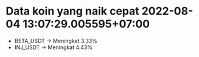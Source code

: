 # Data koin yang naik cepat 2022-08-04 13:07:29.005595+07:00

* BETA_USDT -> Meningkat 3.33%
* INJ_USDT -> Meningkat 4.43%
